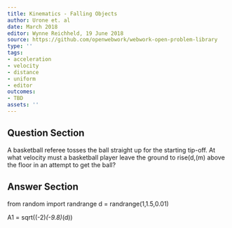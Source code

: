 ```yaml
---
title: Kinematics - Falling Objects
author: Urone et. al
date: March 2018
editor: Wynne Reichheld, 19 June 2018
source: https://github.com/openwebwork/webwork-open-problem-library
type: ''
tags:
- acceleration
- velocity
- distance
- uniform
- editor
outcomes:
- TBD
assets: ''
---
```


## Question Section 

A basketball referee tosses the ball straight up for the starting tip-off. At what velocity must a basketball player leave the ground to rise(d,(m) above the floor in an attempt to get the ball?



## Answer Section

from random import randrange
d = randrange(1,1.5,0.01)

A1 = sqrt((-2)*(-9.8)*(d))